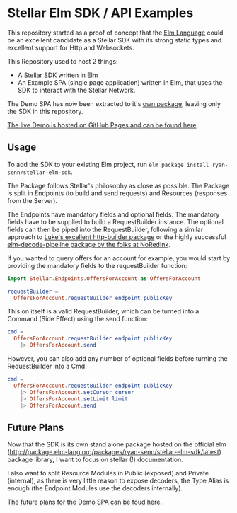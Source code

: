 # Stellar Elm SDK / API Examples

This repository started as a proof of concept that the [Elm Language](http://elm-lang.org) could be an excellent candidate as a Stellar SDK with its strong static types and excellent support for Http and Websockets.

This Repository used to host 2 things:
- A Stellar SDK written in Elm
- An Example SPA (single page application) written in Elm, that uses the SDK to interact with the Stellar Network.

The Demo SPA has now been extracted to it's [own package](https://github.com/ryan-senn/stellar-elm-demo), leaving only the SDK in this repository.

[The live Demo is hosted on GitHub Pages and can be found here](https://ryan-senn.github.io/stellar-elm-demo/).

## Usage

To add the SDK to your existing Elm project, run `elm package install ryan-senn/stellar-elm-sdk`.

The Package follows Stellar's philosophy as close as possible. The Package is split in Endpoints (to build and send requests) and Resources (responses from the Server).

The Endpoints have mandatory fields and optional fields. The mandatory fields have to be supplied to build a RequestBuilder instance. The optional fields can then be piped into the RequestBuilder, following a similar approach to [Luke's excellent http-builder package](https://github.com/lukewestby/elm-http-builder) or the highly successful [elm-decode-pipeline package by the folks at NoRedInk](https://github.com/NoRedInk/elm-decode-pipeline).

If you wanted to query offers for an account for example, you would start by providing the mandatory fields to the requestBuilder function:

```elm
import Stellar.Endpoints.OffersForAccount as OffersForAccount

requestBuilder =
  OffersForAccount.requestBuilder endpoint publicKey
```

This on itself is a valid RequestBuilder, which can be turned into a Command (Side Effect) using the send function:

```elm
cmd =
  OffersForAccount.requestBuilder endpoint publicKey
    |> OffersForAccount.send
```

However, you can also add any number of optional fields before turning the RequestBuilder into a Cmd:

```elm
cmd =
  OffersForAccount.requestBuilder endpoint publicKey
    |> OffersForAccount.setCursor cursor
    |> OffersForAccount.setLimit limit
    |> OffersForAccount.send
```   

## Future Plans

Now that the SDK is its own stand alone package hosted on the official elm (http://package.elm-lang.org/packages/ryan-senn/stellar-elm-sdk/latest) package library, I want to focus on stellar (!) documentation.

I also want to split Resource Modules in Public (exposed) and Private (internal), as there is very little reason to expose decoders, the Type Alias is enough (the Endpoint Modules use the decoders internally).

[The future plans for the Demo SPA can be foud here](https://github.com/ryan-senn/stellar-elm-demo#future-plans).
